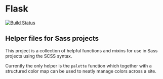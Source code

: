 # Flask

[![Build Status](https://api.travis-ci.org/jaradlight/flask.png?branch=master)](https://travis-ci.org/jaradlight/flask)

## Helper files for Sass projects

This project is a collection of helpful functions and mixins for use in Sass projects using the SCSS syntax.

Currently the only helper is the `palette` function which together with a structured color map can be used to neatly manage colors across a site.
